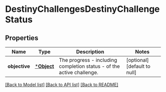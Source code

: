 # DestinyChallengesDestinyChallengeStatus

## Properties
Name | Type | Description | Notes
------------ | ------------- | ------------- | -------------
**objective** | [***Object**](Object.md) | The progress - including completion status - of the active challenge. | [optional] [default to null]

[[Back to Model list]](../README.md#documentation-for-models) [[Back to API list]](../README.md#documentation-for-api-endpoints) [[Back to README]](../README.md)


